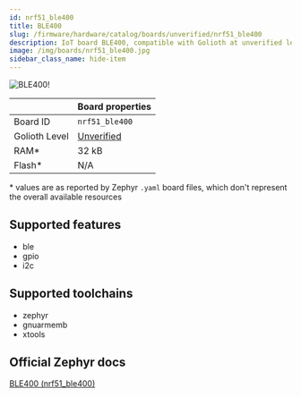 ```yaml
---
id: nrf51_ble400
title: BLE400
slug: /firmware/hardware/catalog/boards/unverified/nrf51_ble400
description: IoT board BLE400, compatible with Golioth at unverified level.
image: /img/boards/nrf51_ble400.jpg
sidebar_class_name: hide-item
---
```


[//]: # (This is an auto-generated file, do not edit! Changes to it will be lost upon re-generation)

![BLE400!](/img/boards/nrf51_ble400.jpg "BLE400")

|                | Board properties     |
| -------------  | -------------------- |
| Board ID       | `nrf51_ble400` |
| Golioth Level  | [Unverified](/firmware/hardware#unverified-boards) |
| RAM*           | 32 kB |
| Flash*         | N/A |

\* values are as reported by Zephyr `.yaml` board files, which don't represent the overall available resources



## Supported features

* ble
* gpio
* i2c

## Supported toolchains

* zephyr
* gnuarmemb
* xtools

## Official Zephyr docs

[BLE400 (nrf51_ble400)](https://docs.zephyrproject.org/latest/boards/waveshare/nrf51_ble400/doc/index.html)
